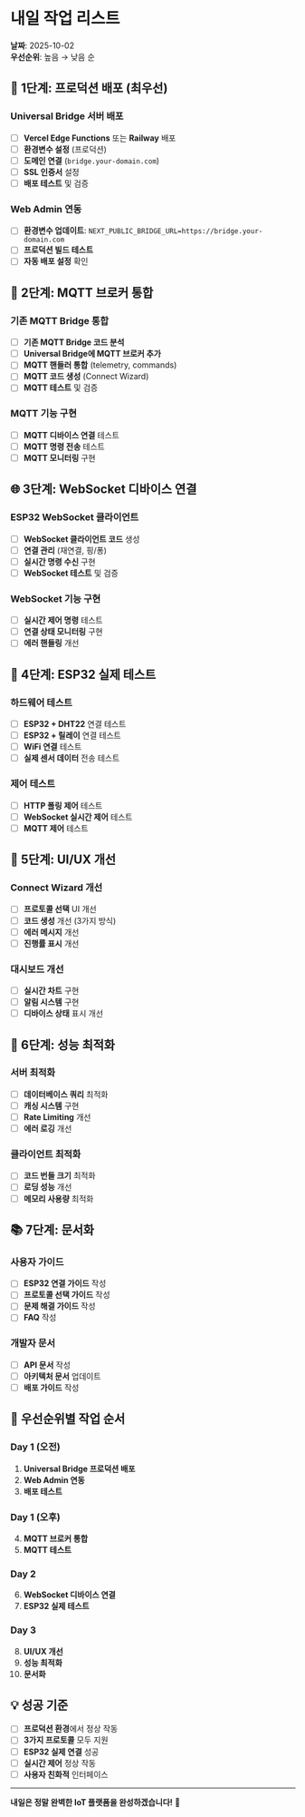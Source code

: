 # 내일 작업 리스트
**날짜**: 2025-10-02  
**우선순위**: 높음 → 낮음 순

## 🚀 **1단계: 프로덕션 배포 (최우선)**

### **Universal Bridge 서버 배포**
- [ ] **Vercel Edge Functions** 또는 **Railway** 배포
- [ ] **환경변수 설정** (프로덕션)
- [ ] **도메인 연결** (`bridge.your-domain.com`)
- [ ] **SSL 인증서** 설정
- [ ] **배포 테스트** 및 검증

### **Web Admin 연동**
- [ ] **환경변수 업데이트**: `NEXT_PUBLIC_BRIDGE_URL=https://bridge.your-domain.com`
- [ ] **프로덕션 빌드 테스트**
- [ ] **자동 배포 설정** 확인

## 🔌 **2단계: MQTT 브로커 통합**

### **기존 MQTT Bridge 통합**
- [ ] **기존 MQTT Bridge 코드 분석**
- [ ] **Universal Bridge에 MQTT 브로커 추가**
- [ ] **MQTT 핸들러 통합** (telemetry, commands)
- [ ] **MQTT 코드 생성** (Connect Wizard)
- [ ] **MQTT 테스트** 및 검증

### **MQTT 기능 구현**
- [ ] **MQTT 디바이스 연결** 테스트
- [ ] **MQTT 명령 전송** 테스트
- [ ] **MQTT 모니터링** 구현

## 🌐 **3단계: WebSocket 디바이스 연결**

### **ESP32 WebSocket 클라이언트**
- [ ] **WebSocket 클라이언트 코드** 생성
- [ ] **연결 관리** (재연결, 핑/퐁)
- [ ] **실시간 명령 수신** 구현
- [ ] **WebSocket 테스트** 및 검증

### **WebSocket 기능 구현**
- [ ] **실시간 제어 명령** 테스트
- [ ] **연결 상태 모니터링** 구현
- [ ] **에러 핸들링** 개선

## 📱 **4단계: ESP32 실제 테스트**

### **하드웨어 테스트**
- [ ] **ESP32 + DHT22** 연결 테스트
- [ ] **ESP32 + 릴레이** 연결 테스트
- [ ] **WiFi 연결** 테스트
- [ ] **실제 센서 데이터** 전송 테스트

### **제어 테스트**
- [ ] **HTTP 폴링 제어** 테스트
- [ ] **WebSocket 실시간 제어** 테스트
- [ ] **MQTT 제어** 테스트

## 🎨 **5단계: UI/UX 개선**

### **Connect Wizard 개선**
- [ ] **프로토콜 선택** UI 개선
- [ ] **코드 생성** 개선 (3가지 방식)
- [ ] **에러 메시지** 개선
- [ ] **진행률 표시** 개선

### **대시보드 개선**
- [ ] **실시간 차트** 구현
- [ ] **알림 시스템** 구현
- [ ] **디바이스 상태** 표시 개선

## 🔧 **6단계: 성능 최적화**

### **서버 최적화**
- [ ] **데이터베이스 쿼리** 최적화
- [ ] **캐싱 시스템** 구현
- [ ] **Rate Limiting** 개선
- [ ] **에러 로깅** 개선

### **클라이언트 최적화**
- [ ] **코드 번들 크기** 최적화
- [ ] **로딩 성능** 개선
- [ ] **메모리 사용량** 최적화

## 📚 **7단계: 문서화**

### **사용자 가이드**
- [ ] **ESP32 연결 가이드** 작성
- [ ] **프로토콜 선택 가이드** 작성
- [ ] **문제 해결 가이드** 작성
- [ ] **FAQ** 작성

### **개발자 문서**
- [ ] **API 문서** 작성
- [ ] **아키텍처 문서** 업데이트
- [ ] **배포 가이드** 작성

## 🎯 **우선순위별 작업 순서**

### **Day 1 (오전)**
1. **Universal Bridge 프로덕션 배포**
2. **Web Admin 연동**
3. **배포 테스트**

### **Day 1 (오후)**
4. **MQTT 브로커 통합**
5. **MQTT 테스트**

### **Day 2**
6. **WebSocket 디바이스 연결**
7. **ESP32 실제 테스트**

### **Day 3**
8. **UI/UX 개선**
9. **성능 최적화**
10. **문서화**

## 💡 **성공 기준**

- [ ] **프로덕션 환경**에서 정상 작동
- [ ] **3가지 프로토콜** 모두 지원
- [ ] **ESP32 실제 연결** 성공
- [ ] **실시간 제어** 정상 작동
- [ ] **사용자 친화적** 인터페이스

---

**내일은 정말 완벽한 IoT 플랫폼을 완성하겠습니다!** 🚀
